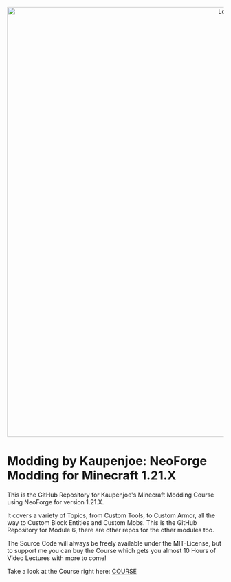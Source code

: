 <a href="https://courses.kaupenjoe.net/p/modding-by-kaupenjoe-neoforge-modding-for-minecraft-1-21-x" target="_blank">
<p align="center">
<img src="https://kaupenjoe.net/files/General/Minecraft/Modding/Course/neo-121x-course-image.jpg" alt="Logo" width="1000"/> 
</p></a>

# Modding by Kaupenjoe: NeoForge Modding for Minecraft 1.21.X
This is the GitHub Repository for Kaupenjoe's Minecraft Modding Course using NeoForge for version 1.21.X. 

It covers a variety of Topics, from Custom Tools, to Custom Armor, all the way to Custom Block Entities and Custom Mobs. This is the GitHub Repository for Module 6, there are other repos for the other modules too. 

The Source Code will always be freely available under the MIT-License, but to support me you can buy the Course which gets you almost 10 Hours of Video Lectures with more to come!

Take a look at the Course right here: <a href="https://courses.kaupenjoe.net/p/modding-by-kaupenjoe-neoforge-modding-for-minecraft-1-21-x" target="_blank">COURSE</a>
